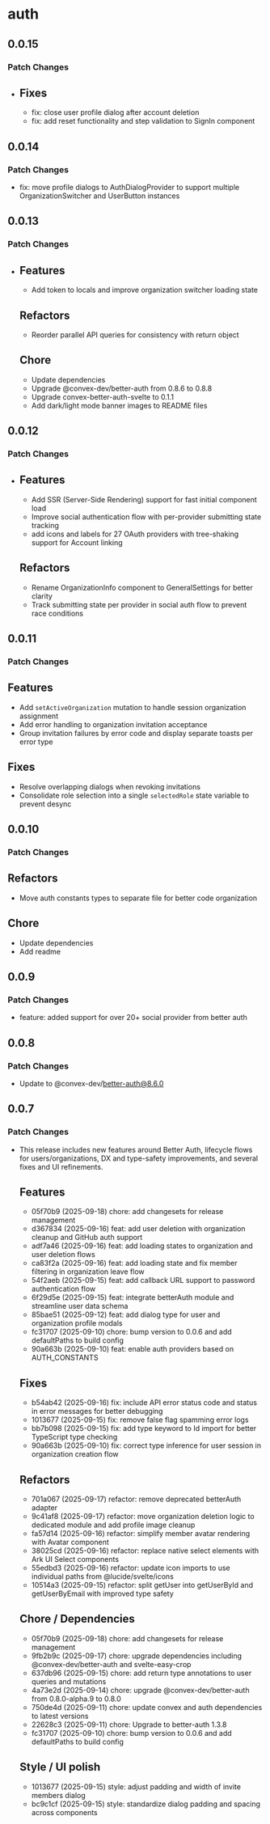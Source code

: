 # auth

## 0.0.15

### Patch Changes

- ## Fixes
  - fix: close user profile dialog after account deletion
  - fix: add reset functionality and step validation to SignIn component

## 0.0.14

### Patch Changes

- fix: move profile dialogs to AuthDialogProvider to support multiple OrganizationSwitcher and UserButton instances

## 0.0.13

### Patch Changes

- ## Features
  - Add token to locals and improve organization switcher loading state

  ## Refactors
  - Reorder parallel API queries for consistency with return object

  ## Chore
  - Update dependencies
  - Upgrade @convex-dev/better-auth from 0.8.6 to 0.8.8
  - Upgrade convex-better-auth-svelte to 0.1.1
  - Add dark/light mode banner images to README files

## 0.0.12

### Patch Changes

- ## Features
  - Add SSR (Server-Side Rendering) support for fast initial component load
  - Improve social authentication flow with per-provider submitting state tracking
  - add icons and labels for 27 OAuth providers with tree-shaking support for Account linking

  ## Refactors
  - Rename OrganizationInfo component to GeneralSettings for better clarity
  - Track submitting state per provider in social auth flow to prevent race conditions

## 0.0.11

### Patch Changes

## Features

- Add `setActiveOrganization` mutation to handle session organization assignment
- Add error handling to organization invitation acceptance
- Group invitation failures by error code and display separate toasts per error type

## Fixes

- Resolve overlapping dialogs when revoking invitations
- Consolidate role selection into a single `selectedRole` state variable to prevent desync

## 0.0.10

### Patch Changes

## Refactors

- Move auth constants types to separate file for better code organization

## Chore

- Update dependencies
- Add readme

## 0.0.9

### Patch Changes

- feature: added support for over 20+ social provider from better auth

## 0.0.8

### Patch Changes

- Update to @convex-dev/better-auth@8.6.0

## 0.0.7

### Patch Changes

- This release includes new features around Better Auth, lifecycle flows for users/organizations, DX and type-safety improvements, and several fixes and UI refinements.

  ## Features
  - 05f70b9 (2025-09-18) chore: add changesets for release management
  - d367834 (2025-09-16) feat: add user deletion with organization cleanup and GitHub auth support
  - adf7a46 (2025-09-16) feat: add loading states to organization and user deletion flows
  - ca83f2a (2025-09-16) feat: add loading state and fix member filtering in organization leave flow
  - 54f2aeb (2025-09-15) feat: add callback URL support to password authentication flow
  - 6f29d5e (2025-09-15) feat: integrate betterAuth module and streamline user data schema
  - 85bae51 (2025-09-12) feat: add dialog type for user and organization profile modals
  - fc31707 (2025-09-10) chore: bump version to 0.0.6 and add defaultPaths to build config
  - 90a663b (2025-09-10) feat: enable auth providers based on AUTH_CONSTANTS

  ## Fixes
  - b54ab42 (2025-09-16) fix: include API error status code and status in error messages for better debugging
  - 1013677 (2025-09-15) fix: remove false flag spamming error logs
  - bb7b098 (2025-09-15) fix: add type keyword to Id import for better TypeScript type checking
  - 90a663b (2025-09-10) fix: correct type inference for user session in organization creation flow

  ## Refactors
  - 701a067 (2025-09-17) refactor: remove deprecated betterAuth adapter
  - 9c41af8 (2025-09-17) refactor: move organization deletion logic to dedicated module and add profile image cleanup
  - fa57d14 (2025-09-16) refactor: simplify member avatar rendering with Avatar component
  - 38025cd (2025-09-16) refactor: replace native select elements with Ark UI Select components
  - 55edbd3 (2025-09-16) refactor: update icon imports to use individual paths from @lucide/svelte/icons
  - 10514a3 (2025-09-15) refactor: split getUser into getUserById and getUserByEmail with improved type safety

  ## Chore / Dependencies
  - 05f70b9 (2025-09-18) chore: add changesets for release management
  - 9fb2b9c (2025-09-17) chore: upgrade dependencies including @convex-dev/better-auth and svelte-easy-crop
  - 637db96 (2025-09-15) chore: add return type annotations to user queries and mutations
  - 4a73e2d (2025-09-14) chore: upgrade @convex-dev/better-auth from 0.8.0-alpha.9 to 0.8.0
  - 750de4d (2025-09-11) chore: update convex and auth dependencies to latest versions
  - 22628c3 (2025-09-11) chore: Upgrade to better-auth 1.3.8
  - fc31707 (2025-09-10) chore: bump version to 0.0.6 and add defaultPaths to build config

  ## Style / UI polish
  - 1013677 (2025-09-15) style: adjust padding and width of invite members dialog
  - bc9c1cf (2025-09-15) style: standardize dialog padding and spacing across components
